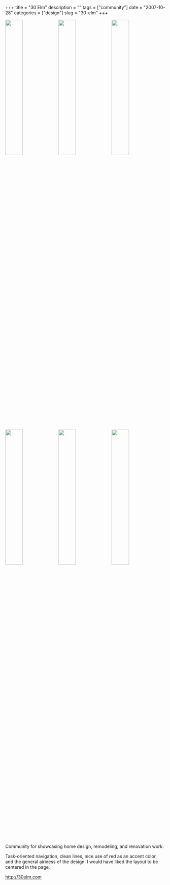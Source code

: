 +++
title = "30 Elm"
description = ""
tags = ["community"]
date = "2007-10-28"
categories = ["design"]
slug = "30-elm"
+++


<div id="screens-thumbs" class="clearfix mt1-5">
<a href="//media.konigi.com/design/30elm-1.jpg" class="group" rel="group"><img src="//media.konigi.com/design/30elm-1.png" alt="" class="thumb" style="width: 33%; max-width: 33%;padding: 0 1px 1px 0" /></a><a href="//media.konigi.com/design/30elm-2.jpg" class="group" rel="group"><img src="//media.konigi.com/design/30elm-2.png" alt="" class="thumb" style="width: 33%; max-width: 33%;padding: 0 1px 1px 0" /></a><a href="//media.konigi.com/design/30elm-3.jpg" class="group" rel="group"><img src="//media.konigi.com/design/30elm-3.png" alt="" class="thumb" style="width: 33%; max-width: 33%;padding: 0 1px 1px 0" /></a><a href="//media.konigi.com/design/30elm-4.jpg" class="group" rel="group"><img src="//media.konigi.com/design/30elm-4.png" alt="" class="thumb" style="width: 33%; max-width: 33%;padding: 0 1px 1px 0" /></a><a href="//media.konigi.com/design/30elm-5.jpg" class="group" rel="group"><img src="//media.konigi.com/design/30elm-5.png" alt="" class="thumb" style="width: 33%; max-width: 33%;padding: 0 1px 1px 0" /></a><a href="//media.konigi.com/design/30elm-6.jpg" class="group" rel="group"><img src="//media.konigi.com/design/30elm-6.png" alt="" class="thumb" style="width: 33%; max-width: 33%;padding: 0 1px 1px 0" /></a>
</div>   
<p>Community for showcasing home design, remodeling, and renovation work. </p>
<p>Task-oriented navigation, clean lines, nice use of red as an accent color, and the general airiness of the design. I would have liked the layout to be centered in the page.</p>
<p><a href="http://30elm.com/">http://30elm.com</a></p>  
